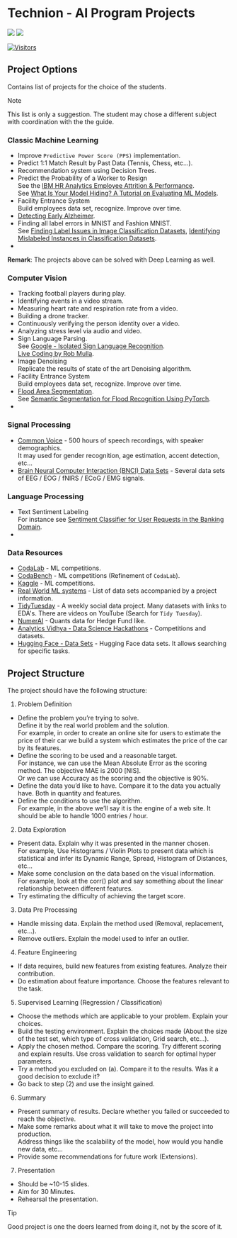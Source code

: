 # Technion - AI Program Projects

[![](./FixelAlgorithmsLogo.png)](https://fixelalgorithms.gitlab.io/)
![](https://i.imgur.com/kvThExG.png)

[![Visitors](https://hits.seeyoufarm.com/api/count/incr/badge.svg?url=https%3A%2F%2Fgithub.com%2FRoyiAvital%2FStackExchangeCodes&count_bg=%2379C83D&title_bg=%23555555&icon=&icon_color=%23E7E7E7&title=Visitors+%28Daily+%2F+Total%29&edge_flat=false)](https://github.com/FixelAlgorithmsTeam/FixelCourses)


## Project Options 

Contains list of projects for the choice of the students.  

<!-- https://stackoverflow.com/a/72327818 -->
> [!NOTE]
> This list is only a suggestion. The student may chose a different subject with coordination with the the guide.

### Classic Machine Learning

 -  Improve `Predictive Power Score (PPS)` implementation.
 -  Predict 1:1 Match Result by Past Data (Tennis, Chess, etc...).
 -  Recommendation system using Decision Trees.
 -  Predict the Probability of a Worker to Resign   
    See the [IBM HR Analytics Employee Attrition & Performance](https://www.kaggle.com/datasets/pavansubhasht/ibm-hr-analytics-attrition-dataset).  
    See [What Is Your Model Hiding? A Tutorial on Evaluating ML Models](https://www.evidentlyai.com/blog/tutorial-2-model-evaluation-hr-attrition).
 - Facility Entrance System  
   Build employees data set, recognize. Improve over time.
 - [Detecting Early Alzheimer](https://www.kaggle.com/code/hyunseokc/detecting-early-alzheimer-s).
 - Finding all label errors in MNIST and Fashion MNIST.  
   See [Finding Label Issues in Image Classification Datasets](https://cleanlab.ai/blog/label-errors-image-datasets), [Identifying Mislabeled Instances in Classification Datasets](https://arxiv.org/abs/1912.05283).
 - 


**Remark**: The projects above can be solved with Deep Learning as well.

### Computer Vision

 - Tracking football players during play.
 - Identifying events in a video stream.
 - Measuring heart rate and respiration rate from a video.
 - Building a drone tracker.
 - Continuously verifying the person identity over a video.
 - Analyzing stress level via audio and video.
 - Sign Language Parsing.  
   See [Google - Isolated Sign Language Recognition](https://www.kaggle.com/competitions/asl-signs).  
   [Live Coding by Rob Mulla](https://www.youtube.com/watch?v=DTQA8KIWWhY).
 - Image Denoising  
   Replicate the results of state of the art Denoising algorithm.
 - Facility Entrance System  
   Build employees data set, recognize. Improve over time.
 - [Flood Area Segmentation](https://www.kaggle.com/datasets/faizalkarim/flood-area-segmentation).  
   See [Semantic Segmentation for Flood Recognition Using PyTorch](https://debuggercafe.com/semantic-segmentation-for-flood-recognition).
 - 

### Signal Processing

 - [Common Voice](https://www.kaggle.com/datasets/mozillaorg/common-voice) - 500 hours of speech recordings, with speaker demographics.  
   It may used for gender recognition, age estimation, accent detection, etc...
 - [Brain Neural Computer Interaction (BNCI) Data Sets](https://bnci-horizon-2020.eu/database/data-sets) - Several data sets of EEG / EOG / fNIRS / ECoG / EMG signals.

### Language Processing

 - Text Sentiment Labeling  
   For instance see [Sentiment Classifier for User Requests in the Banking Domain](https://rubrix.readthedocs.io/en/master/tutorials/01-labeling-finetuning.html).
 - 


### Data Resources

 - [CodaLab](https://codalab.lisn.upsaclay.fr) - ML competitions.
 - [CodaBench](https://www.codabench.org) - ML competitions (Refinement of `CodaLab`).
 - [Kaggle](https://www.kaggle.com) - ML competitions.
 - [Real World ML systems](https://www.evidentlyai.com/ml-system-design) - List of data sets accompanied by a project information.
 - [TidyTuesday](https://github.com/rfordatascience/tidytuesday) - A weekly social data project. Many datasets with links to EDA's. There are videos on YouTube (Search for `Tidy Tuesday`).
 - [NumerAI](https://numer.ai) - Quants data for Hedge Fund like.
 - [Analytics Vidhya - Data Science Hackathons](https://datahack.analyticsvidhya.com) - Competitions and datasets.
 - [Hugging Face - Data Sets](https://huggingface.co/datasets) - Hugging Face data sets. It allows searching for specific tasks.

## Project Structure

The project should have the following structure:

 1. Problem Definition
   -  Define the problem you’re trying to solve.  
      Define it by the real world problem and the solution.  
      For example, in order to create an online site for users to estimate the price of their car we build a system which estimates the price of the car by its features.
   -  Define the scoring to be used and a reasonable target.  
      For instance, we can use the Mean Absolute Error as the scoring method. The objective MAE is 2000 [NIS].  
      Or we can use Accuracy as the scoring and the objective is 90%.
   -  Define the data you’d like to have. Compare it to the data you actually have. Both in quantity and features.
   -  Define the conditions to use the algorithm.  
      For example, in the above we’ll say it is the engine of a web site. It should be able to handle 1000 entries / hour.
 2. Data Exploration
   -  Present data. Explain why it was presented in the manner chosen.  
      For example, Use Histograms / Violin Plots to present data which is statistical and infer its Dynamic Range, Spread, Histogram of Distances, etc...
   -  Make some conclusion on the data based on the visual information.  
      For example, look at the corr() plot and say something about the linear relationship between different features.
   -  Try estimating the difficulty of achieving the target score.
 3. Data Pre Processing
   -  Handle missing data. Explain the method used (Removal, replacement, etc...).
   -  Remove outliers. Explain the model used to infer an outlier.
 4. Feature Engineering
   -  If data requires, build new features from existing features. Analyze their contribution.
   -  Do estimation about feature importance. Choose the features relevant to the task.
 5. Supervised Learning (Regression / Classification)
   -  Choose the methods which are applicable to your problem. Explain your choices.
   -  Build the testing environment. Explain the choices made (About the size of the test set, which type of cross validation, Grid search, etc...).
   -  Apply the chosen method. Compare the scoring. Try different scoring and explain results. Use cross validation to search for optimal hyper parameters.
   -  Try a method you excluded on (a). Compare it to the results. Was it a good decision to exclude it?
   -  Go back to step (2) and use the insight gained.
 6. Summary
   -  Present summary of results. Declare whether you failed or succeeded to reach the objective.
   -  Make some remarks about what it will take to move the project into production.  
      Address things like the scalability of the model, how would you handle new data, etc...
   -  Provide some recommendations for future work (Extensions).
 7. Presentation
   -  Should be ~10-15 slides.
   -  Aim for 30 Minutes.
   -  Rehearsal the presentation.

> [!TIP]
> Good project is one the doers learned from doing it, not by the score of it.